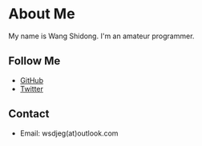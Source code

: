 # About Me

My name is Wang Shidong. I'm an amateur programmer.

## Follow Me

- <i class="fab fa-github"></i> [GitHub](https://github.com/wsdjeg)
- <i class="fab fa-twitter"></i> [Twitter](https://twitter.com/wsdtty)


## Contact

- <i class="fas fa-envelope"></i> Email: wsdjeg(at)outlook.com
